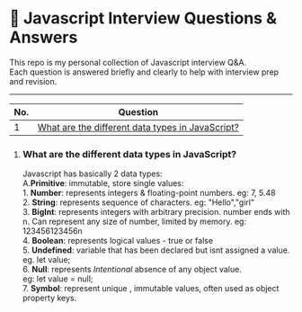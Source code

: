 # 📘 Javascript Interview Questions & Answers

This repo is my personal collection of Javascript interview Q&A.  
Each question is answered briefly and clearly to help with interview prep and revision.

---

| No. | Question                                                                           |
| --- | ---------------------------------------------------------------------------------- |
| 1   | [What are the different data types in JavaScript?](#what-are-the-different-data-types-in-javascript)                                     |
                                       


1. ### What are the different data types in JavaScript?

   Javascript has basically 2 data types: <br/> A.**Primitive**: immutable, store single values: <br/> 1. **Number**: represents integers & floating-point numbers. eg: 7, 5.48 <br/> 2. **String**: represents sequence of characters. eg: "Hello","girl" <br/> 3. **BigInt**: represents integers with arbitrary precision. number ends with n.  Can represent any size of number, limited by memory. eg: 123456123456n <br/> 4. **Boolean**: represents logical values - true or false <br/> 5. **Undefined**: variable that has been declared but isnt assigned a value. <br/> eg. let value; <br/> 6. **Null**: represents *Intentional* absence of any object value. <br/> eg: let value = null; <br/> 7. **Symbol**: represent unique , immutable values, often used as object property keys.